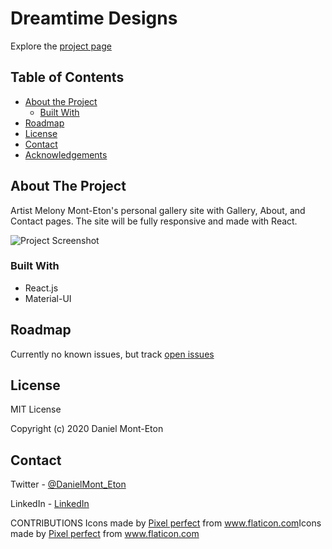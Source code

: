 # Dreamtime Designs

Explore the [project page](https://github.com/dansirdan/dreamtime-designs)

## Table of Contents

- [About the Project](#about-the-project)
  - [Built With](#built-with)
- [Roadmap](#roadmap)
- [License](#license)
- [Contact](#contact)
- [Acknowledgements](#acknowledgements)

## About The Project

Artist Melony Mont-Eton's personal gallery site with Gallery, About, and Contact pages. The site will be fully responsive and made with React.

![Project Screenshot](client/public/images/dreamtime.gif)

### Built With

- React.js
- Material-UI

## Roadmap

Currently no known issues, but track [open issues](https://github.com/dansirdan/dreamtime-designs/issues)

## License

MIT License

Copyright (c) 2020 Daniel Mont-Eton

## Contact

Twitter - [@DanielMont_Eton](https://twitter.com/DanielMont_Eton)

LinkedIn - [LinkedIn](https://www.linkedin.com/in/daniel-mont-eton-43a81055/)

CONTRIBUTIONS
Icons made by <a href="https://www.flaticon.com/authors/pixel-perfect" title="Pixel perfect">Pixel perfect</a> from <a href="https://www.flaticon.com/" title="Flaticon"> www.flaticon.com</a>Icons made by <a href="https://icon54.com/" title="Pixel perfect">Pixel perfect</a> from <a href="https://www.flaticon.com/" title="Flaticon"> www.flaticon.com</a>
